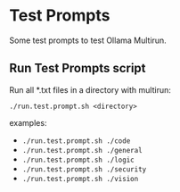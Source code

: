 # Test Prompts

Some test prompts to test Ollama Multirun.

## Run Test Prompts script

Run all *.txt files in a directory with multirun:

```./run.test.prompt.sh <directory>```

examples:
- ```./run.test.prompt.sh ./code```
- ```./run.test.prompt.sh ./general```
- ```./run.test.prompt.sh ./logic```
- ```./run.test.prompt.sh ./security```
- ```./run.test.prompt.sh ./vision```
